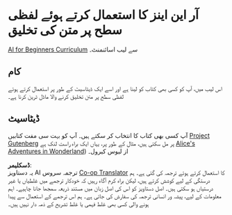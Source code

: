 <!--
CO_OP_TRANSLATOR_METADATA:
{
  "original_hash": "439e12796197a90e7623d4c9c057b9c2",
  "translation_date": "2025-08-26T08:22:44+00:00",
  "source_file": "lessons/5-NLP/17-GenerativeNetworks/lab/README.md",
  "language_code": "ur"
}
-->
# آر این اینز کا استعمال کرتے ہوئے لفظی سطح پر متن کی تخلیق

[AI for Beginners Curriculum](https://github.com/microsoft/ai-for-beginners) سے لیب اسائنمنٹ۔

## کام

اس لیب میں، آپ کو کسی بھی کتاب کو لینا ہے اور اسے ایک ڈیٹاسیٹ کے طور پر استعمال کرتے ہوئے لفظی سطح پر متن تخلیق کرنے والا ماڈل ٹرین کرنا ہے۔

## ڈیٹاسیٹ

آپ کسی بھی کتاب کا انتخاب کر سکتے ہیں۔ آپ کو بہت سی مفت کتابیں [Project Gutenberg](https://www.gutenberg.org/) پر مل سکتی ہیں، مثال کے طور پر، یہاں ایک براہ راست لنک ہے [Alice's Adventures in Wonderland](https://www.gutenberg.org/files/11/11-0.txt)) از لیوس کیرول۔

**ڈسکلیمر**:  
یہ دستاویز AI ترجمہ سروس [Co-op Translator](https://github.com/Azure/co-op-translator) کا استعمال کرتے ہوئے ترجمہ کی گئی ہے۔ ہم درستگی کے لیے کوشش کرتے ہیں، لیکن براہ کرم آگاہ رہیں کہ خودکار ترجمے میں غلطیاں یا غیر درستیاں ہو سکتی ہیں۔ اصل دستاویز کو اس کی اصل زبان میں مستند ذریعہ سمجھا جانا چاہیے۔ اہم معلومات کے لیے، پیشہ ور انسانی ترجمہ کی سفارش کی جاتی ہے۔ ہم اس ترجمے کے استعمال سے پیدا ہونے والی کسی بھی غلط فہمی یا غلط تشریح کے ذمہ دار نہیں ہیں۔